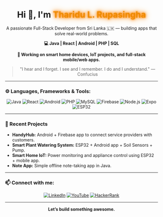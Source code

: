 <div align="center">
  <h1>
    Hi 👋, I'm <span style="color:#ED8B00; animation: glow 2s infinite;">Tharidu L. Rupasingha</span>
  </h1>
  <p>A passionate Full-Stack Developer from Sri Lanka 🇱🇰 — building apps that solve real-world problems.</p>
</div>

<div align="center">
  <p><b>💻 Java | React | Android | PHP | SQL</b></p>
  <p><b>📱 Working on smart home devices, IoT projects, and full-stack mobile/web apps.</b></p>
</div>

<div align="center">
  <blockquote>
    "I hear and I forget. I see and I remember. I do and I understand." — Confucius
  </blockquote>
</div>

---

### ⚙️ Languages, Frameworks & Tools:
<div align="center">
  <img src="https://img.shields.io/badge/Java-ED8B00?style=for-the-badge&logo=openjdk&logoColor=white" alt="Java">
  <img src="https://img.shields.io/badge/React-20232A?style=for-the-badge&logo=react&logoColor=61DAFB" alt="React">
  <img src="https://img.shields.io/badge/Android-3DDC84?style=for-the-badge&logo=android&logoColor=white" alt="Android">
  <img src="https://img.shields.io/badge/PHP-777BB4?style=for-the-badge&logo=php&logoColor=white" alt="PHP">
  <img src="https://img.shields.io/badge/MySQL-4479A1?style=for-the-badge&logo=mysql&logoColor=white" alt="MySQL">
  <img src="https://img.shields.io/badge/Firebase-ffca28?style=for-the-badge&logo=firebase&logoColor=black" alt="Firebase">
  <img src="https://img.shields.io/badge/Node.js-339933?style=for-the-badge&logo=nodedotjs&logoColor=white" alt="Node.js">
  <img src="https://img.shields.io/badge/Expo-000020?style=for-the-badge&logo=expo&logoColor=white" alt="Expo">
  <img src="https://img.shields.io/badge/ESP32-999999?style=for-the-badge" alt="ESP32">
</div>

---

### 📱 Recent Projects
<div>
  <ul>
    <li><b>HandyHub:</b> Android + Firebase app to connect service providers with customers.</li>
    <li><b>Smart Plant Watering System:</b> ESP32 + Android app + Soil Sensors + Pump.</li>
    <li><b>Smart Home IoT:</b> Power monitoring and appliance control using ESP32 + mobile app.</li>
    <li><b>Note App:</b> Simple offline note-taking app in Java.</li>
  </ul>
</div>

---

### 📫 Connect with me:
<div align="center">
  <a href="https://www.linkedin.com/in/tharidul/"><img src="https://img.shields.io/badge/LinkedIn-0077B5?style=flat&logo=linkedin&logoColor=white" alt="LinkedIn"></a>
  <a href="https://www.youtube.com/@tharindulakmal5593"><img src="https://img.shields.io/badge/YouTube-FF0000?style=flat&logo=youtube&logoColor=white" alt="YouTube"></a>
  <a href="https://www.hackerrank.com/profile/tharindulakmal51"><img src="https://img.shields.io/badge/HackerRank-2EC866?style=flat&logo=HackerRank&logoColor=white" alt="HackerRank"></a>
</div>

---

<div align="center">
  <b>Let’s build something awesome.</b>
</div>

<style>
@keyframes glow {
  0% { text-shadow: 0 0 5px #ff8c00, 0 0 10px #ff8c00, 0 0 20px #ff8c00; }
  50% { text-shadow: 0 0 10px #ff4500, 0 0 20px #ff4500, 0 0 30px #ff4500; }
  100% { text-shadow: 0 0 5px #ff8c00, 0 0 10px #ff8c00, 0 0 20px #ff8c00; }
}
</style>
